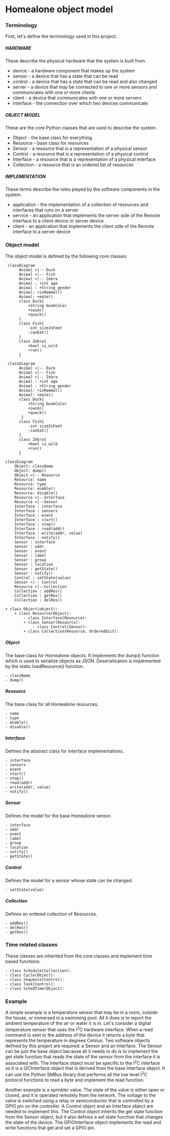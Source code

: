 # Homealone object model

### Terminology

First, let's define the terminology used in this project.

##### HARDWARE
These describe the physical hardware that the system is built from.

- device - a hardware component that makes up the system
- sensor - a device that has a state that can be read
- control - a device that has a state that can be read and also changed
- server - a device that may be connected to one or more sensors and communicates with one or more clients
- client - a device that communicates with one or more servers
- interface - the connection over which two devices communicate

##### OBJECT MODEL
These are the core Python classes that are used to describe the system.

- Object - the base class for everything
- Resource - base class for resources
- Sensor - a resource that is a representation of a physical sensor
- Control - a resource that is a representation of a physical control
- Interface - a resource that is a representation of a physical interface
- Collection - a resource that is an ordered list of resources

##### IMPLEMENTATION
These terms describe the roles played by the software components in the system.

- application - the implementation of a collection of resources and interfaces that runs on a server
- service - an application that implements the server side of the Remote interface to a client device or server device
- client - an application that implements the client side of the Remote interface to a server device


### Object model
The object model is defined by the following core classes:
```
 classDiagram
      Animal <|-- Duck
      Animal <|-- Fish
      Animal <|-- Zebra
      Animal : +int age
      Animal : +String gender
      Animal: +isMammal()
      Animal: +mate()
      class Duck{
          +String beakColor
          +swim()
          +quack()
      }
      class Fish{
          -int sizeInFeet
          -canEat()
      }
      class Zebra{
          +bool is_wild
          +run()
      }

```
```mermaid
 classDiagram
      Animal <|-- Duck
      Animal <|-- Fish
      Animal <|-- Zebra
      Animal : +int age
      Animal : +String gender
      Animal: +isMammal()
      Animal: +mate()
      class Duck{
          +String beakColor
          +swim()
          +quack()
       }
      class Fish{
          -int sizeInFeet
          -canEat()
      }
      class Zebra{
          +bool is_wild
          +run()
      }  

```

```mermaid
classDiagram
	Object: className
	Object: dump()
	Object <|-- Resource
	Resource: name
	Resource: type
	Resource: enable()
	Resource: disable()
	Resource <|--Interface
	Resource <|--Sensor
	Interface : interface
	Interface : sensors
	Interface : event
	Interface : start()
	Interface : stop()
	Interface : read(addr)
	Interface : write(addr, value)
	Interface : notify()
	Sensor : interface
	Sensor : addr
	Sensor : event
	Sensor : label
	Sensor : group
	Sensor : location
	Sensor : getState()
	Sensor : notify()
	Control : setState(value)
	Sensor <|-- Control
	Resource <|--Collection
	Collection : addRes()
	Collection : getRes()
	Collection : delRes()
```

	+ class Object(object):
		+ class Resource(Object):
		    - class Interface(Resource):
		    + class Sensor(Resource):
		        - class Control(Sensor):
		    + class Collection(Resource, OrderedDict):

##### Object
The base class for Homealone objects.  It implements the dump() function which is used to serialize objects as JSON.  Deserialization is implemented by the static loadResource() function.

	- className
	- dump()

##### Resource
The base class for all Homealone resources.

    - name
	- type
	- enable()
	- disable()

##### Interface
Defines the abstract class for interface implementations.

    - interface
    - sensors
    - event
    - start()
    - stop()
    - read(addr)
    - write(addr, value)
    - notify()

##### Sensor
Defines the model for the base Homealone sensor.

    - interface
    - addr
    - event
    - label
    - group
    - location
    - notify()
    - getState()

##### Control
Defines the model for a sensor whose state can be changed.

    - setState(value)

##### Collection
Defines an ordered collection of Resources.

	- addRes()
	- delRes()
	- getRes()

### Time related classes
These classes are inherited from the core classes and implement time based functions:

	- class Schedule(Collection):
    - class Cycle(Object):
	- class Sequence(Control):
	- class Task(Control):
    - class SchedTime(Object):

### Example
A simple example is a temperature sensor that may be in a room, outside the house, or immersed in a swimming pool.  All it does is to report the ambient temperature of the air or water it is in.  Let's consider a digital temperature sensor that uses the I<sup>2</sup>C hardware interface.  When a read command is sent to the address of the device it returns a byte that represents the temperature in degrees Celsius.  Two software objects defined by this project are required: a Sensor and an Interface.  The Sensor can be just the base object because all it needs to do is to implement the get state function that reads the state of the sensor from the interface it is associated with.  The Interface object must be specific to the I<sup>2</sup>C interface so it is a I2CInterface object that is derived from the base Interface object.  It can use the Python SMBus library that performs all the low level I<sup>2</sup>C protocol functions to read a byte and implement the read function.

Another example is a sprinkler valve.  The state of the valve is either open or closed, and it is operated remotely from the network.  The voltage to the valve is switched using a relay or semiconductor that is controlled by a GPIO pin on the controller.  A Control object and an Interface object are needed to implement this.  The Control object inherits the get state function from the Sensor object, but it also defines a set state function that changes the state of the device.  The GPIOInterface object implements the read and write functions that get and set a GPIO pin.

